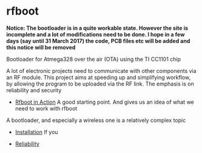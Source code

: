 # rfboot

**Notice: The bootloader is in a quite workable state. However the site is incomplete and a lot of modifications need to be done.
I hope in a few days (say until 31 March 2017) the code, PCB files etc will be added and this notice will be removed**

Bootloader for Atmega328 over the air (OTA) using the TI CC1101 chip

A lot of electronic projects need to communicate with other components via an RF module. This project aims at speeding up and simplifying workflow, by allowing the program to be uploaded via the RF link. The emphasis is on reliability and security

- [Rfboot in Action](https://github.com/pkarsy/rfboot/wiki/Reliabi) A good starting point. And gives us an idea of what we need
to work with rfboot

A bootloader, and especially a wireless one is a relatively complex topic
- [Installation](https://github.com/pkarsy/rfboot/wiki/Installation) If you 

- [Reliability](https://github.com/pkarsy/rfboot/wiki/Reliability)
